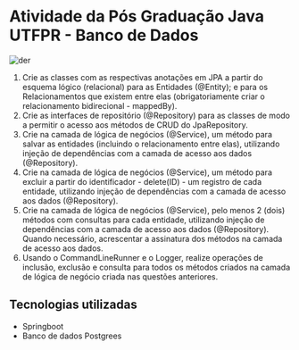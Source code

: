 # Atividade da Pós Graduação Java UTFPR - Banco de Dados

![der](https://user-images.githubusercontent.com/75284951/135463357-61485869-4ea3-44dd-8cd2-d50ae93f16e0.png)

1. Crie as classes com as respectivas anotações em JPA a partir do esquema lógico (relacional) para as Entidades (@Entity); e para os Relacionamentos que existem entre elas (obrigatoriamente criar o relacionamento bidirecional - mappedBy).
2. Crie as interfaces de repositório (@Repository) para as classes de modo a permitir o acesso aos métodos de CRUD do JpaRepository.
3. Crie na camada de lógica de negócios (@Service), um método para salvar as entidades (incluindo o relacionamento entre elas), utilizando injeção de dependências com a camada de acesso aos dados (@Repository).
4. Crie na camada de lógica de negócios (@Service), um método para excluir a partir do identificador - delete(ID) - um registro de cada entidade, utilizando injeção de dependências com a camada de acesso aos dados (@Repository).
5. Crie na camada de lógica de negócios (@Service), pelo menos 2 (dois) métodos com consultas para cada entidade, utilizando injeção de dependências com a camada de acesso aos dados (@Repository). Quando necessário, acrescentar a assinatura dos métodos na camada de acesso aos dados.
6. Usando o CommandLineRunner e o Logger, realize operações de inclusão, exclusão e consulta para todos os métodos criados na camada de lógica de negócio criada nas questões anteriores.

## Tecnologias utilizadas

* Springboot
* Banco de dados Postgrees


